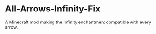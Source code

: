 # All-Arrows-Infinity-Fix
A Minecraft mod making the infinity enchantment compatible with every arrow.
